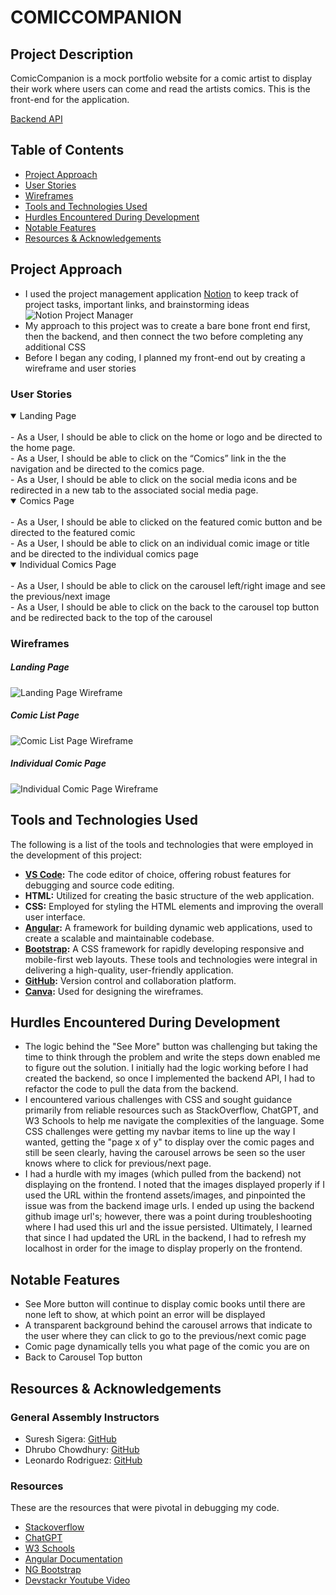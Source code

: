 # COMICCOMPANION

## Project Description
ComicCompanion is a mock portfolio website for a comic artist to display their work where users can come and read the artists comics. This is the front-end for the application.

[Backend API](https://github.com/lizabawa/comic-companion-backend)


## Table of Contents
- [Project Approach](#project-approach)
- [User Stories](#user-stories)
- [Wireframes](#wireframes)
- [Tools and Technologies Used](#tools-and-technologies-used)
- [Hurdles Encountered During Development](#hurdles-encountered-during-development)
- [Notable Features](#notable-features)
- [Resources & Acknowledgements](#resources--acknowledgements)

## Project Approach 
- I used the project management application [Notion](https://www.notion.so/) to keep track of project tasks, important links, and brainstorming ideas
![Notion Project Manager](src/assets/images/Notion.png)
- My approach to this project was to create a bare bone front end first, then the backend, and then connect the two before completing any additional CSS
- Before I began any coding, I planned my front-end out by creating a wireframe and user stories


### User Stories
<details open>
<summary>Landing Page</summary>
<br>
- As a User, I should be able to click on the home or logo and be directed to the home page.
<br>
- As a User, I should be able to click on the “Comics” link in the the navigation and be directed to the comics page.
<br>
- As a User, I should be able to click on the social media icons and be redirected in a new tab to the  associated social media page.
</details>
<details open>
<summary>Comics Page</summary>
<br>
- As a User, I should be able to clicked on the featured comic button and be directed to the featured comic
<br>
- As a User, I should be able to click on an individual comic image or title and be directed to the individual comics page
</details>
<details open>
<summary>Individual Comics Page</summary>
<br>
- As a User, I should be able to click on the carousel left/right image and see the previous/next image
<br>
- As a User, I should be able to click on the back to the carousel top button and be redirected back to the top of the carousel
</details>

### Wireframes
##### Landing Page
![Landing Page Wireframe](https://github.com/lizabawa/comic-companion-front/blob/main/src/assets/wireframes/landing-wireframe.png?raw=true)

##### Comic List Page
![Comic List Page Wireframe](https://github.com/lizabawa/comic-companion-front/blob/main/src/assets/wireframes/comic-list-wireframe.png?raw=true)

##### Individual Comic Page
![Individual Comic Page Wireframe](https://github.com/lizabawa/comic-companion-front/blob/main/src/assets/wireframes/indiv-comic-wireframe.png?raw=true)

## Tools and Technologies Used

The following is a list of the tools and technologies that were employed in the development of this project:
 - **[VS Code](https://code.visualstudio.com/):** The code editor of choice, offering robust features for debugging and source code editing.
 - **HTML:** Utilized for creating the basic structure of the web application.
 - **CSS:** Employed for styling the HTML elements and improving the overall user interface.
 - **[Angular](https://angular.io/):** A framework for building dynamic web applications, used to create a scalable and maintainable codebase.
 - **[Bootstrap](https://getbootstrap.com/):** A CSS framework for rapidly developing responsive and mobile-first web layouts.
These tools and technologies were integral in delivering a high-quality, user-friendly application.
- **[GitHub](https://github.com/):** Version control and collaboration platform.
- **[Canva](https://www.canva.com/):** Used for designing the wireframes.


## Hurdles Encountered During Development
- The logic behind the "See More" button was challenging but taking the time to think through the problem and write the steps down enabled me to figure out the solution. I initially had the logic working before I had created the backend, so once I implemented the backend API, I had to refactor the code to pull the data from the backend.
- I encountered various challenges with CSS and sought guidance primarily from reliable resources such as StackOverflow, ChatGPT, and W3 Schools to help me navigate the complexities of the language. Some CSS challenges were getting my navbar items to line up the way I wanted, getting the "page x of y" to display over the comic pages and still be seen clearly, having the carousel arrows be seen so the user knows where to click for previous/next page.
- I had a hurdle with my images (which pulled from the backend) not displaying on the frontend. I noted that the images displayed properly if I used the URL within the frontend assets/images, and pinpointed the issue was from the backend image urls. I ended up using the backend github image url's; however, there was a point during troubleshooting where I had used this url and the issue persisted. Ultimately, I learned that since I had updated the URL in the backend, I had to refresh my localhost in order for the image to display properly on the frontend.

## Notable Features
- See More button will continue to display comic books until there are none left to show, at which point an error will be displayed
- A transparent background behind the carousel arrows that indicate to the user where they can click to go to the previous/next comic page
- Comic page dynamically tells you what page of the comic you are on
- Back to Carousel Top button 

## Resources & Acknowledgements
### General Assembly Instructors
- Suresh Sigera: [GitHub](https://github.com/sureshmelvinsigera)
- Dhrubo Chowdhury: [GitHub](https://github.com/Dhrubo-Chowdhury)
- Leonardo Rodriguez: [GitHub](https://github.com/LRodriguez92)

### Resources
These are the resources that were pivotal in debugging my code.
- [Stackoverflow](https://stackoverflow.com/)
- [ChatGPT](https://chat.openai.com/)
- [W3 Schools](https://www.w3schools.com/)
- [Angular Documentation](https://angular.io/)
- [NG Bootstrap](https://ng-bootstrap.github.io/#/home)
- [Devstackr Youtube Video](https://www.youtube.com/watch?v=185uAxYz1dU)
